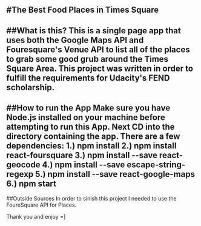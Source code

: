 #The Best Food Places in Times Square
---
##What is this?
This is a single page app that uses both the Google Maps API and Fouresquare's Venue API to list all of the places to grab some good grub around the Times Square Area. This project was written in order to fulfill the requirements for Udacity's FEND scholarship.
---
##How to run the App
Make sure you have Node.js installed on your machine before attempting to run this App. Next CD into the directory containing the app. There are a few dependencies:
1.) npm install
2.) npm install react-foursquare
3.) npm install --save react-geocode
4.) npm install --save escape-string-regexp
5.) npm install --save react-google-maps
6.) npm start
---
##Outside Sources
In order to sinish this project I needed to use the FoureSquare API for Places.

Thank you and enjoy =]
